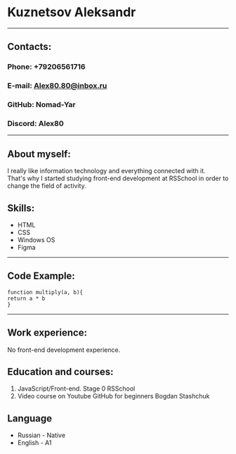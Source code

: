 #  **Kuznetsov Aleksandr**
----
## **Contacts:**
### **Phone:** +79206561716
### **E-mail:** Alex80.80@inbox.ru
### **GitHub:** Nomad-Yar
### **Discord:** Alex80
-----
## **About myself:**
I really like information technology and everything connected with it.<br/> That's why I started studying front-end development at RSSchool in order to change the field of activity.

## **Skills:**
   *  HTML
   *  CSS
   *  Windows OS
   *  Figma
------
## **Code Example:**
```
function multiply(a, b){
return a * b
}
```
----
## **Work experience:**
No front-end development experience.
## **Education and courses:**
1. JavaScript/Front-end. Stage 0 RSSchool
2. Video course on Youtube GitHub for beginners Bogdan Stashchuk
## **Language**
*  Russian - Native
*  English - A1
